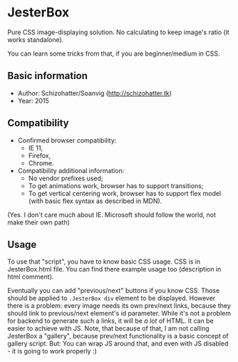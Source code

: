 # JesterBox
Pure CSS image-displaying solution. No calculating to keep image's ratio (it works standalone). 

You can learn some tricks from that, if you are beginner/medium in CSS. 

## Basic information
* Author: Schizohatter/Soanvig (http://schizohatter.tk)
* Year: 2015

## Compatibility
* Confirmed browser compatibility: 
	* IE 11, 
	* Firefox, 
	* Chrome.
* Compatibility additional information: 
	* No vendor prefixes used;
	* To get animations work, browser has to support transitions;
	* To get vertical centering work, browser has to support flex model (with basic flex syntax as described in MDN).

(Yes. I don't care much about IE. Microsoft should follow the world, not make their own path)

## Usage
To use that "script", you have to know basic CSS usage.
CSS is in JesterBox.html file. You can find there example usage too (description in html comment).

Eventually you can add "previous/next" buttons if you know CSS. Those should be applied to `.JesterBox div` element to be displayed.
However there is a problem: every image needs its own prev/next links, because they should link to previous/next element's
id parameter. While it's not a problem for backend to generate such a links, it will be *a lot* of HTML. It can be easier to achieve with JS. Note, that because of that, I am not calling JesterBox a "gallery", because prev/next functionality is a basic concept of gallery script.
But: You can wrap JS around that, and even with JS disabled - it is going to work properly :)